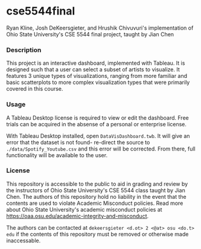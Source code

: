 # **cse5544final**

Ryan Kline, Josh DeKeersgieter, and Hrushik Chivuvuri's implementation of Ohio State University's CSE 5544 final project, taught by Jian Chen

### **Description**

This project is an interactive dashboard, implemented with Tableau. It is designed such that a user can select a subset of artists to visualize. It features 3 unique types of visualizations, ranging from more familiar and basic scatterplots to more complex visualization types that were primarily covered in this course.

### **Usage**

A Tableau Desktop license is required to view or edit the dashboard. Free trials can be acquired in the absense of a personal or enterprise license.

With Tableau Desktop installed, open `DataVisDashboard.twb`. It will give an error that the dataset is not found- re-direct the source to `./data/Spotify_Youtube.csv` and this error will be corrected. From there, full functionality will be available to the user.

### **License**

This repository is accessible to the public to aid in grading and review by the instructors of Ohio State University's CSE 5544 class taught by Jian Chen. The authors of this repository hold no liability in the event that the contents are used to violate Academic Misconduct policies. Read more about Ohio State University's academic misconduct policies at https://oaa.osu.edu/academic-integrity-and-misconduct.

The authors can be contacted at `dekeersgieter <d.ot> 2 <@at> osu <do.t> edu` if the contents of this repository must be removed or otherwise made inaccessable.